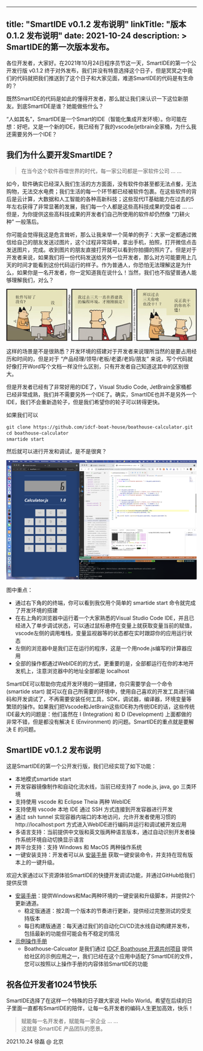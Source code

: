 
---
title: "SmartIDE v0.1.2 发布说明"
linkTitle: "版本 0.1.2 发布说明"
date: 2021-10-24
description: >
  SmartIDE的第一次版本发布。
---

各位开发者，大家好。在2021年10月24日程序员节这一天，SmartIDE的第一个公开发行版 v0.1.2 终于对外发布，我们并没有特意选择这个日子，但是冥冥之中我们的代码就把我们推送到了这个日子和大家见面，难道SmartIDE的代码是有生命的？

既然SmartIDE的代码是如此的懂得开发者，那么就让我们来认识一下这位新朋友。到底SmartIDE是谁？她能做些什么？

“人如其名”，SmartIDE是一个Smart的IDE（智能化集成开发环境）。你可能在想：好吧，又是一个新的IDE，我已经有了我的vscode/jetbrain全家桶，为什么我还需要另外一个IDE？

## 我们为什么要开发SmartIDE？

> 在当今这个软件吞噬世界的时代，每一家公司都是一家软件公司 ... ...

如今，软件确实已经深入我们生活的方方面面，没有软件你甚至都无法点餐，无法购物，无法交水电费；我们生活的每一个环节都已经被软件包裹。在这些软件的背后是云计算，大数据和人工智能的各种高新科技；这些现代IT基础能力在过去的5年左右获得了非常显著的发展，我们每一个人都是这些高科技成果的受益者 ... ... 但是，为你提供这些高科技成果的开发者们自己所使用的软件却仍然像 “刀耕火种” 一般落后。

你可能会觉得我这是危言耸听，那么让我来举一个简单的例子：大家一定都通过微信给自己的朋友发送过图片，这个过程非常简单，拿出手机，拍照，打开微信点击发送图片，完成。收到图片的朋友直接打开就可以看到你拍摄的照片了。但是对于开发者来说，如果我们将一份代码发送给另外一位开发者，那么对方可能要用上几天的时间才能看到这份代码运行的样子。作为普通人，你恐怕无法理解这是为什么，如果你是一名开发者，你一定知道我在说什么！当然，我们也不指望普通人能够理解我们，对么？

![Dilbert的漫画](dilbert.png)

这样的场景是不是很熟悉？开发环境的搭建对于开发者来说理所当然的是要占用经历和时间的，但是对于 “产品经理/领导/老板/老婆/老妈/朋友” 来说，写个代码就好像打开Word写个文档一样没什么区别，只有开发者自己知道这其中的区别很大。

但是开发者已经有了非常好用的IDE了，Visual Studio Code, JetBrain全家桶都已经非常成熟，我们并不需要另外一个IDE了。确实，SmartIDE也并不是另外一个IDE，我们不会重新造轮子，但是我们希望你的轮子可以转得更快。

如果我们可以

```shell
git clone https://github.com/idcf-boat-house/boathouse-calculator.git
cd boathouse-calculator
smartide start
```

然后就可以进行开发和调试，是不是很爽？

![](smartide-sample-calcualtor.png)

图中重点：

- 通过右下角的的终端，你可以看到我仅用个简单的 smartide start 命令就完成了开发环境的搭建
- 在右上角的浏览器中运行着一个大家熟悉的Visual Studio Code IDE，并且已经进入了单步调试状态，可以通过鼠标悬停在变量上就获取变量当前的赋值，vscode左侧的调用堆栈，变量监视器等的状态都在实时跟踪你的应用运行状态
- 左侧的浏览器中是我们正在运行的程序，这是一个用node.js编写的计算器应用
- 全部的操作都通过WebIDE的的方式，更重要的是，全部都运行在你的本地开发机上，注意浏览器中的地址全部都是 localhost

SmartIDE可以帮助你完成开发环境的一键搭建，你只需要学会一个命令 (smartide start) 就可以在自己所需要的环境中，使用自己喜欢的开发工具进行编码和开发调试了，不再需要安装任何工具，SDK，调试器，编译器，环境变量等繁琐的操作。如果我们把Vscode和JetBrain这些IDE称为传统IDE的话，这些传统IDE最大的问题是：他们虽然在 I (Integration) 和 D (Development) 上面都做的非常不错，但是都没有解决 E (Environment) 的问题。SmartIDE的重点就是要解决 E 的问题。

## SmartIDE v0.1.2 发布说明

这是SmartIDE的第一个公开发行版，我们已经实现了如下功能：

- 本地模式smartide start
- 开发容器镜像制作和自动化流水线，当前已经支持了 node.js, java, go 三类环境
- 支持使用 vscode 和 Eclipse Theia 两种 WebIDE
- 支持使用 vscode 本地 IDE 通过 SSH 方式连接到开发容器进行开发
- 通过 ssh tunnel 实现容器内端口的本地访问，允许开发者使用习惯的 http://localhost:port 方式进入WebIDE进行编码并运行和调试被开发应用
- 多语言支持：当前提供中文版和英文版两种语言版本，通过自动识别开发者操作系统环境自动切换显示语言
- 跨平台支持：支持 Windows 和 MacOS 两种操作系统
- 一键安装支持：开发者可以从 [安装手册](/zh/docs/getting-started/install/) 获取一键安装命令，并支持在现有版本上的一键升级。

欢迎大家通过以下资源体验SmartIDE的快捷开发调试功能，并通过GitHub给我们提供反馈

- [安装手册](/zh/docs/getting-started/install/)：提供Windows和Mac两种环境的一键安装和升级脚本，并提供2个更新通道。
  - 稳定版通道：按2周一个版本的节奏进行更新，提供经过完整测试的受支持版本
  - 每日构建版通道：每天通过我们的自动化CI/CD流水线自动构建并发布，包括最新的功能但可能会有不稳定的情况
- [示例操作手册](/zh/docs/getting-started/sample-calculator/)
  - Boathouse-Calcuator 是我们通过 [IDCF Boathouse 开源共创项目](https://idcf.org.cn) 提供给社区的示例应用之一，我们已经在这个应用中适配了SmartIDE的文件，您可以按照以上操作手册的内容体验SmartIDE的功能

## 祝各位开发者1024节快乐

SmartIDE选择了在这样一个特殊的日子跟大家说 Hello World。希望在后续的日子里面一直都有SmartIDE的陪伴，让每一名开发者的编码人生更加高效，快乐！

> 赋能每一名开发者，赋能每一家企业 ... ...
> <br/> 这就是 SmartIDE 产品团队的愿景。

2021.10.24 徐磊 @ 北京






